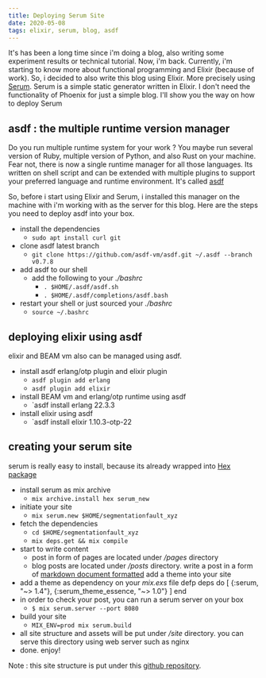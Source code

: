 ```yaml
---
title: Deploying Serum Site
date: 2020-05-08
tags: elixir, serum, blog, asdf
---
```


It's has been a long time since i'm doing a blog, also writing some experiment results or technical tutorial. Now, i'm back. Currently, i'm starting to know more about functional programming and Elixir (because of work). So, i decided to also write this blog using Elixir. More precisely using [Serum](https://github.com/Dalgona/Serum). Serum is a simple static generator written in Elixir. I don't need the functionality of Phoenix for just a simple blog. I'll show you the way on how to deploy Serum

## asdf : the multiple runtime version manager

Do you run multiple runtime system for your work ? You maybe run several version of Ruby, multiple version of Python, and also Rust on your machine. Fear not, there is now a single runtime manager for all those languages. Its written on shell script and can be extended with multiple plugins to support your preferred language and runtime environment. It's called [asdf](https://github.com/asdf-vm/asdf)

So, before i start using Elixir and Serum, i installed this manager on the machine with i'm working with as the server for this blog. Here are the steps you need to deploy asdf into your box.

+ install the dependencies
  - `sudo apt install curl git`
+ clone asdf latest branch
  - `git clone https://github.com/asdf-vm/asdf.git ~/.asdf --branch v0.7.8`
+ add asdf to our shell
  - add the following to your <em>./bashrc</em>
    - `. $HOME/.asdf/asdf.sh`
    - `. $HOME/.asdf/completions/asdf.bash`
+ restart your shell or just sourced your <em>./bashrc</em>
  - `source ~/.bashrc`

## deploying elixir using asdf

elixir and BEAM vm also can be managed using asdf.

+ install asdf erlang/otp plugin and elixir plugin
  - `asdf plugin add erlang`
  - `asdf plugin add elixir`
+ install BEAM vm and erlang/otp runtime using asdf
  - `asdf install erlang 22.3.3
+ install elixir using asdf
  - `asdf install elixir 1.10.3-otp-22

## creating your serum site

serum is really easy to install, because its already wrapped into [Hex package](https://hex.pm/packages/serum)

+ install serum as mix archive
  - `mix archive.install hex serum_new`
+ initiate your site
  - `mix serum.new $HOME/segmentationfault_xyz`
+ fetch the dependencies
  - `cd $HOME/segmentationfault_xyz`
  - `mix deps.get && mix compile`
+ start to write content
  - post in form of pages are located under <em>/pages</em> directory
  - blog posts are located under <em>/posts</em> directory. write a post in a form of [markdown document formatted](https://markdown-guide.readthedocs.io) add a theme into your site
+ add a theme as dependency on your <em>mix.exs</em> file
        defp deps do
        [
            {:serum, "~> 1.4"},
            {:serum_theme_essence, "~> 1.0"}
        ]
        end
+ in order to check your post, you can run a serum server on your box
  - `$ mix serum.server --port 8080`
+ build your site
  - `MIX_ENV=prod mix serum.build`
+ all site structure and assets will be put under <em>/site</em> directory. you can serve this directory using web server such as nginx
+ done. enjoy!


Note : this site structure is put under this [github repository](https://github.com/tonnyadhi/segmentationfault_xyz).

